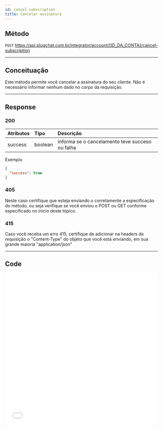 ```yaml
---
id: cancel-subscription
title: Cancelar assinatura
---
```


## Método

`POST` https://api.plugchat.com.br/integrator/account/[ID_DA_CONTA]/cancel-subscription

---

## Conceituação

Este método permite você cancelar a assinatura do seu cliente. Não é necessário informar nenhum dado no corpo da requisição.

---

## Response

### 200

| Atributos | Tipo    | Descrição                                       |
| :-------- | :------ | :---------------------------------------------- |
| success   | boolean | informa se o cancelamento teve succeso ou falha |

Exemplo

```json
{
  "success": true
}
```

### 405

Neste caso certifique que esteja enviando o corretamente a especificação do método, ou seja verifique se você enviou o POST ou GET conforme especificado no inicio deste tópico.

### 415

Caso você receba um erro 415, certifique de adicionar na headers da requisição o "Content-Type" do objeto que você está enviando, em sua grande maioria "application/json"

---

## Code

<iframe src="//api.apiembed.com/?source=https://raw.githubusercontent.com/fourpixelit/plug-chat-partner-docs/main/json-examples/cancel-subscription.json&targets=all" frameBorder="0" scrolling="no" width="100%" height="500px" seamless></iframe>
